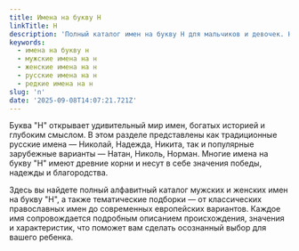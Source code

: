 ```yaml
---
title: Имена на букву Н
linkTitle: Н
description: 'Полный каталог имен на букву Н для мальчиков и девочек. Найдите красивые русские, зарубежные и редкие имена, начинающиеся с буквы Н.'
keywords:
  - имена на букву н
  - мужские имена на н
  - женские имена на н
  - русские имена на н
  - редкие имена на н
slug: 'n'
date: '2025-09-08T14:07:21.721Z'
---
```


Буква "Н" открывает удивительный мир имен, богатых историей и глубоким смыслом. В этом разделе представлены как традиционные русские имена — Николай, Надежда, Никита, так и популярные зарубежные варианты — Натан, Николь, Норман. Многие имена на букву "Н" имеют древние корни и несут в себе значения победы, надежды и благородства.

Здесь вы найдете полный алфавитный каталог мужских и женских имен на букву "Н", а также тематические подборки — от классических православных имен до современных европейских вариантов. Каждое имя сопровождается подробным описанием происхождения, значения и характеристик, что поможет вам сделать осознанный выбор для вашего ребенка.
